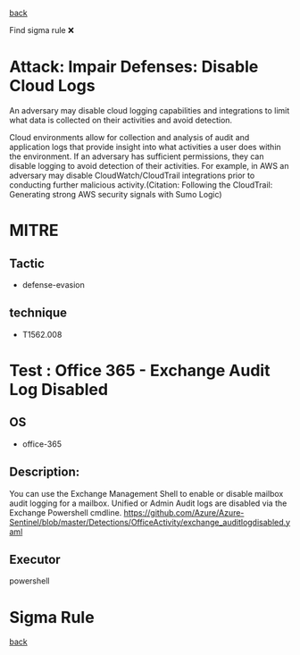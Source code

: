 
[back](../index.md)

Find sigma rule :x: 

# Attack: Impair Defenses: Disable Cloud Logs 

An adversary may disable cloud logging capabilities and integrations to limit what data is collected on their activities and avoid detection. 

Cloud environments allow for collection and analysis of audit and application logs that provide insight into what activities a user does within the environment. If an adversary has sufficient permissions, they can disable logging to avoid detection of their activities. For example, in AWS an adversary may disable CloudWatch/CloudTrail integrations prior to conducting further malicious activity.(Citation: Following the CloudTrail: Generating strong AWS security signals with Sumo Logic)

# MITRE
## Tactic
  - defense-evasion


## technique
  - T1562.008


# Test : Office 365 - Exchange Audit Log Disabled
## OS
  - office-365


## Description:
You can use the Exchange Management Shell to enable or disable mailbox audit logging for a mailbox.
Unified or Admin Audit logs are disabled via the Exchange Powershell cmdline.
https://github.com/Azure/Azure-Sentinel/blob/master/Detections/OfficeActivity/exchange_auditlogdisabled.yaml


## Executor
powershell

# Sigma Rule


[back](../index.md)
